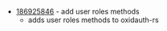 - [186925846](https://www.pivotaltracker.com/story/show/186925846) - add user roles methods
    - adds user roles methods to oxidauth-rs


